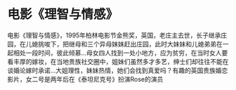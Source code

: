 # 电影《理智与情感》

电影《理智与情感》，1995年柏林电影节金熊奖，英国，老庄主去世，长子继承庄园，在儿媳挑唆下，把继母和三个异母妹妹赶出庄园，此时大妹妹和儿媳弟弟在一起相处一段时间，彼此倾慕…母女四人找到一处小地方，应为贫穷，在当时女人要看丰厚的嫁妆，在当地贵族社交圈中，姐妹们虽然多才多艺，绅士们却往往不能在谈婚论嫁时承诺…大姐理性，妹妹热情，她们会找到真爱吗？有趣的英国贵族婚恋影片，女二号是两年后在《泰坦尼克号》扮演Rose的演员